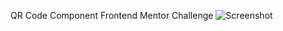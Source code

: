 QR Code Component Frontend Mentor Challenge
![Screenshot](https://user-images.githubusercontent.com/84669111/185222632-f58cb031-a7a0-4b4c-97ef-c1b1ddaeaa27.png)
